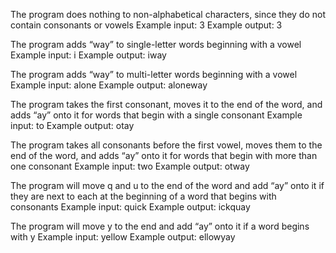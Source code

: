 The program does nothing to non-alphabetical characters, since they do not contain consonants or vowels
	Example input: 3
	Example output: 3

The program adds “way” to single-letter words beginning with a vowel
	Example input: i
	Example output: iway

The program adds “way” to multi-letter words beginning with a vowel
	Example input: alone
	Example output: aloneway

The program takes the first consonant, moves it to the end of the word, and adds “ay” onto it for words that begin with a single consonant
	Example input: to
	Example output: otay

The program takes all consonants before the first vowel, moves them to the end of the word, and adds “ay” onto it for words that begin with more than one consonant
	Example input: two
	Example output: otway

The program will move q and u to the end of the word and add “ay” onto it if they are next to each at the beginning of a word that begins with consonants
	Example input: quick
	Example output: ickquay

The program will move y to the end and add “ay” onto it if a word begins with y
	Example input: yellow
	Example output: ellowyay
